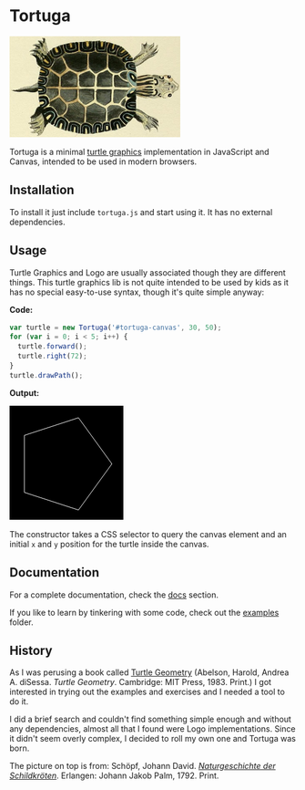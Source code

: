 # Tortuga

![Tortuga](img/tortuga.png)

Tortuga is a minimal [turtle graphics](https://en.wikipedia.org/wiki/Turtle_graphics)
implementation in JavaScript and Canvas, intended to be used in modern browsers.

## Installation

To install it just include `tortuga.js` and start using it. It has no external
dependencies.

## Usage

Turtle Graphics and Logo are usually associated though they are different things.
This turtle graphics lib is not quite intended to be used by kids as it has no
special easy-to-use syntax, though it's quite simple anyway:

**Code:**
```js
var turtle = new Tortuga('#tortuga-canvas', 30, 50);
for (var i = 0; i < 5; i++) {
  turtle.forward();
  turtle.right(72);
}
turtle.drawPath();
```

**Output:**

![Pentagon](img/pentagon.png)

The constructor takes a CSS selector to query the canvas element and an initial
`x` and `y` position for the turtle inside the canvas.

## Documentation

For a complete documentation, check the [docs](./docs/README.md) section.

If you like to learn by tinkering with some code, check out the [examples](./examples)
folder.

## History

As I was perusing a book called [Turtle Geometry](https://mitpress.mit.edu/index.php?q=books/turtle-geometry) (Abelson,
Harold, Andrea A. diSessa. *Turtle Geometry*. Cambridge: MIT Press, 1983. Print.)
I got interested in trying out the examples and exercises and I needed a tool to
do it.

I did a brief search and couldn't find something simple enough and without any
dependencies, almost all that I found were Logo implementations. Since it didn't
seem overly complex, I decided to roll my own one and Tortuga was born.

The picture on top is from:
Schöpf, Johann David.
[*Naturgeschichte der Schildkröten*](http://dx.doi.org/10.5962/bhl.title.58644).
Erlangen: Johann Jakob Palm, 1792. Print.
